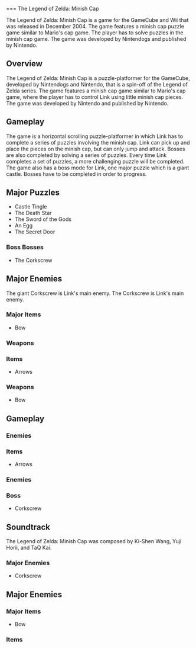 
===
The Legend of Zelda: Minish Cap

The Legend of Zelda: Minish Cap is a game for the GameCube and Wii that was released in December 2004. The game features a minish cap puzzle game similar to Mario's cap game. The player has to solve puzzles in the minish cap game. The game was developed by Nintendogs and published by Nintendo.

## Overview

The Legend of Zelda: Minish Cap is a puzzle-platformer for the GameCube, developed by Nintendogs and Nintendo, that is a spin-off of the Legend of Zelda series. The game features a minish cap game similar to Mario's cap game, where the player has to control Link using little minish cap pieces. The game was developed by Nintendo and published by Nintendo.

## Gameplay

The game is a horizontal scrolling puzzle-platformer in which Link has to complete a series of puzzles involving the minish cap. Link can pick up and place the pieces on the minish cap, but can only jump and attack. Bosses are also completed by solving a series of puzzles. Every time Link completes a set of puzzles, a more challenging puzzle will be completed. The game also has a boss mode for Link, one major puzzle which is a giant castle. Bosses have to be completed in order to progress.

## Major Puzzles

*   Castle Tingle
*   The Death Star
*   The Sword of the Gods
*   An Egg
*   The Secret Door

### Boss Bosses

*   The Corkscrew

## Major Enemies

The giant Corkscrew is Link's main enemy. The Corkscrew is Link's main enemy.

### Major Items

*   Bow

### Weapons

### Items

*   Arrows

### Weapons

*   Bow

## Gameplay

### Enemies

### Items

*   Arrows

### Enemies

### Boss

*   Corkscrew

## Soundtrack

The Legend of Zelda: Minish Cap was composed by Ki-Shen Wang, Yuji Horii, and TaQ Kai.

### Major Enemies

*   Corkscrew

## Major Enemies

### Major Items

*   Bow

### Items

###
